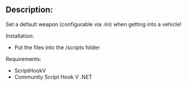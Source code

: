 ## Description: 

Set a default weapon (configurable via .ini) when getting into a vehicle!

Installation:
- Put the files into the /scripts folder

Requirements:
- ScriptHookV
- Community Script Hook V .NET